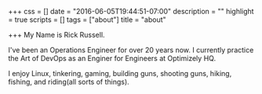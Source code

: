 +++
css = []
date = "2016-06-05T19:44:51-07:00"
description = ""
highlight = true
scripts = []
tags = ["about"]
title = "about"

+++
My Name is Rick Russell.

I've been an Operations Engineer for over 20 years now.  I currently practice the Art of DevOps as an Enginer for Engineers at Optimizely HQ.

I enjoy Linux, tinkering, gaming, building guns, shooting guns, hiking, fishing, and riding(all sorts of things).
